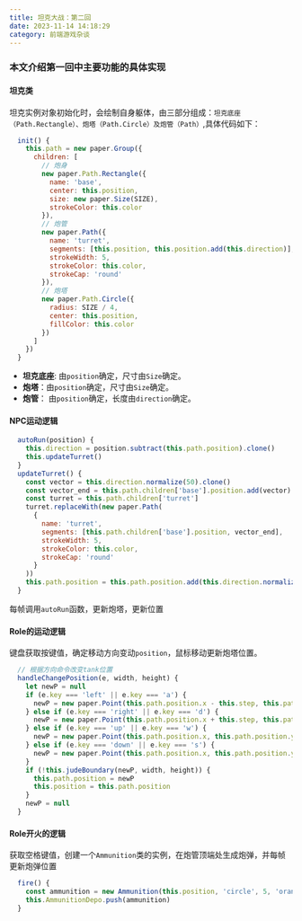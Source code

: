 ```yaml
---
title: 坦克大战：第二回
date: 2023-11-14 14:18:29
category: 前端游戏杂谈
---
```


### 本文介绍第一回中主要功能的具体实现

#### 坦克类
坦克实例对象初始化时，会绘制自身躯体，由三部分组成：`坦克底座（Path.Rectangle）、炮塔（Path.Circle）及炮管（Path）`,具体代码如下：
```javascript
  init() {
    this.path = new paper.Group({
      children: [
        // 炮身
        new paper.Path.Rectangle({
          name: 'base',
          center: this.position,
          size: new paper.Size(SIZE),
          strokeColor: this.color
        }),
        // 炮管
        new paper.Path({
          name: 'turret',
          segments: [this.position, this.position.add(this.direction)],
          strokeWidth: 5,
          strokeColor: this.color,
          strokeCap: 'round'
        }),
        // 炮塔
        new paper.Path.Circle({
          radius: SIZE / 4,
          center: this.position,
          fillColor: this.color
        })
      ]
    })
  }
```
- **坦克底座**: 由`position`确定，尺寸由`Size`确定。
- **炮塔**：由`position`确定，尺寸由`Size`确定。
- **炮管**： 由`position`确定，长度由`direction`确定。

#### NPC运动逻辑
```javascript
  autoRun(position) {
    this.direction = position.subtract(this.path.position).clone()
    this.updateTurret()
  }
  updateTurret() {
    const vector = this.direction.normalize(50).clone()
    const vector_end = this.path.children['base'].position.add(vector).clone()
    const turret = this.path.children['turret']
    turret.replaceWith(new paper.Path(
      {
        name: 'turret',
        segments: [this.path.children['base'].position, vector_end],
        strokeWidth: 5,
        strokeColor: this.color,
        strokeCap: 'round'
      }
    ))
    this.path.position = this.path.position.add(this.direction.normalize()).clone()
  }
```
每帧调用`autoRun`函数，更新炮塔，更新位置

#### Role的运动逻辑
键盘获取按键值，确定移动方向变动`position`，鼠标移动更新炮塔位置。

```javascript
  // 根据方向命令改变tank位置
  handleChangePosition(e, width, height) {
    let newP = null
    if (e.key === 'left' || e.key === 'a') {
      newP = new paper.Point(this.path.position.x - this.step, this.path.position.y)
    } else if (e.key === 'right' || e.key === 'd') {
      newP = new paper.Point(this.path.position.x + this.step, this.path.position.y)
    } else if (e.key === 'up' || e.key === 'w') {
      newP = new paper.Point(this.path.position.x, this.path.position.y - this.step)
    } else if (e.key === 'down' || e.key === 's') {
      newP = new paper.Point(this.path.position.x, this.path.position.y + this.step)
    }
    if (!this.judeBoundary(newP, width, height)) {
      this.path.position = newP
      this.position = this.path.position
    }
    newP = null
  }
```

#### Role开火的逻辑
获取空格键值，创建一个`Ammunition`类的实例，在炮管顶端处生成炮弹，并每帧更新炮弹位置
```javascript
  fire() {
    const ammunition = new Ammunition(this.position, 'circle', 5, 'orange')
    this.AmmunitionDepo.push(ammunition)
  }
```